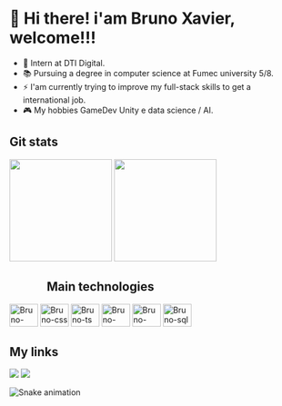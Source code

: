  <h1>👋 Hi there! i'am Bruno Xavier, welcome!!!</h1>

- 🔭 Intern at DTI Digital.
- 📚 Pursuing a degree in computer science at Fumec university 5/8.
- ⚡ I'am currently trying to improve my full-stack skills to get a international job.
- 🎮 My hobbies GameDev Unity e data science / AI.

<div>
  <h2>Git stats</h2>
  <img height="180em" src="https://github-readme-stats.vercel.app/api?username=Bruno9407&show_icons=true&theme=dark&include_all_commits=true"/>
  <img height="180em" src="https://github-readme-stats.vercel.app/api/top-langs/?username=Bruno9407&layout=donut&langs_count=5&theme=dark"/>
</div>
  
<div style="display:inline-block;">
  <h2 style="text-align:center;">Main technologies</h2>
  <div style="margin:auto;">
    <img aling="center" alt="Bruno-html" height="40" width="50" src="https://cdn.jsdelivr.net/gh/devicons/devicon/icons/html5/html5-original-wordmark.svg"/>
    <img aling="center" alt="Bruno-css" height="40" width="50" src="https://cdn.jsdelivr.net/gh/devicons/devicon/icons/css3/css3-original-wordmark.svg"/>
    <img aling="center" alt="Bruno-ts" height="40" width="50"  src="https://cdn.jsdelivr.net/gh/devicons/devicon@latest/icons/typescript/typescript-original.svg" /> 
    <!--<img aling="center" alt="Bruno-Js" height="40" width="50" src="https://cdn.jsdelivr.net/gh/devicons/devicon/icons/javascript/javascript-original.svg"/>-->
    <img aling="center" alt="Bruno-react" height="40" width="50" src="https://cdn.jsdelivr.net/gh/devicons/devicon/icons/react/react-original-wordmark.svg"/>
    <img aling="center" alt="Bruno-node" height="40" width="50" src="https://cdn.jsdelivr.net/gh/devicons/devicon@latest/icons/nodejs/nodejs-original-wordmark.svg" />
    <img aling="center" alt="Bruno-sql" height="40" width="50" src="https://cdn.jsdelivr.net/gh/devicons/devicon@latest/icons/azuresqldatabase/azuresqldatabase-original.svg" />
    <!--<img aling="center" alt="Bruno-react" height="40" width="50" src="https://cdn.jsdelivr.net/gh/devicons/devicon/icons/csharp/csharp-original.svg"/>
    <img aling="center" alt="Bruno-react" height="40" width="50" src="https://cdn.jsdelivr.net/gh/devicons/devicon/icons/unity/unity-original.svg"/>-->
    </div>
</div>

<div>
  <h2>My links</h2>
  <a href="https://www.instagram.com/brunoxavier9407/" target="_blank"><img src="https://img.shields.io/badge/Instagram-E4405F?style=for-the-badge&logo=instagram&logoColor=white" target="_blank"></a>  
  <a href="https://www.linkedin.com/in/bruno-xavier-523618246/" target="_blank"><img src="https://img.shields.io/badge/linkedin-%230077B5.svg?style=for-the-badge&logo=linkedin&logoColor=white"></a>
  <!-- <a href="" target="_blank"><img src="https://img.shields.io/badge/YouTube-FF0000?style=for-the-badge&logo=youtube&logoColor=white" target="_blank"/></a> -->
</div>

![Snake animation](https://github.com/Xavier9407/Xavier9407/blob/output/github-contribution-grid-snake.svg)

